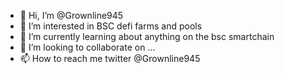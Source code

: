 - 👋 Hi, I’m @Grownline945
- 👀 I’m interested in BSC defi farms and pools
- 🌱 I’m currently learning about anything on the bsc smartchain 
- 💞️ I’m looking to collaborate on ...
- 📫 How to reach me twitter @Grownline945

<!---
Grownline945/Grownline945 is a ✨ special ✨ repository because its `README.md` (this file) appears on your GitHub profile.
You can click the Preview link to take a look at your changes.
--->
